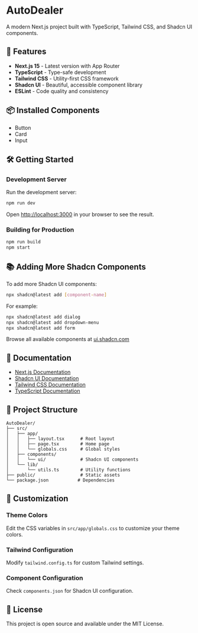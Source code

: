 # AutoDealer

A modern Next.js project built with TypeScript, Tailwind CSS, and Shadcn UI components.

## 🚀 Features

- **Next.js 15** - Latest version with App Router
- **TypeScript** - Type-safe development
- **Tailwind CSS** - Utility-first CSS framework
- **Shadcn UI** - Beautiful, accessible component library
- **ESLint** - Code quality and consistency

## 📦 Installed Components

- Button
- Card
- Input

## 🛠️ Getting Started

### Development Server

Run the development server:

```bash
npm run dev
```

Open [http://localhost:3000](http://localhost:3000) in your browser to see the result.

### Building for Production

```bash
npm run build
npm start
```

## 📚 Adding More Shadcn Components

To add more Shadcn UI components:

```bash
npx shadcn@latest add [component-name]
```

For example:
```bash
npx shadcn@latest add dialog
npx shadcn@latest add dropdown-menu
npx shadcn@latest add form
```

Browse all available components at [ui.shadcn.com](https://ui.shadcn.com)

## 📖 Documentation

- [Next.js Documentation](https://nextjs.org/docs)
- [Shadcn UI Documentation](https://ui.shadcn.com)
- [Tailwind CSS Documentation](https://tailwindcss.com/docs)
- [TypeScript Documentation](https://www.typescriptlang.org/docs)

## 📁 Project Structure

```
AutoDealer/
├── src/
│   ├── app/
│   │   ├── layout.tsx      # Root layout
│   │   ├── page.tsx        # Home page
│   │   └── globals.css     # Global styles
│   ├── components/
│   │   └── ui/             # Shadcn UI components
│   └── lib/
│       └── utils.ts        # Utility functions
├── public/                 # Static assets
└── package.json           # Dependencies
```

## 🎨 Customization

### Theme Colors

Edit the CSS variables in `src/app/globals.css` to customize your theme colors.

### Tailwind Configuration

Modify `tailwind.config.ts` for custom Tailwind settings.

### Component Configuration

Check `components.json` for Shadcn UI configuration.

## 📝 License

This project is open source and available under the MIT License.
